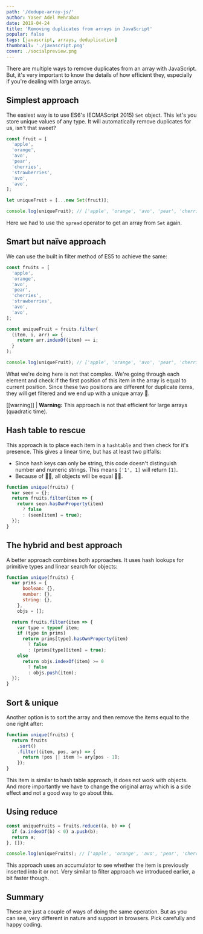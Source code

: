 ```yaml
---
path: '/dedupe-array-js/'
author: Yaser Adel Mehraban
date: 2019-04-24
title: 'Removing duplicates from arrays in JavaScript'
popular: false
tags: [javascript, arrays, deduplication]
thumbnail: './javascript.png'
cover: ./socialpreview.png
---
```


There are multiple ways to remove duplicates from an array with JavaScript. But, it's very important to know the details of how efficient they, especially if you're dealing with large arrays.

<!--more-->

## Simplest approach

The easiest way is to use ES6's (ECMAScript 2015) `Set` object. This let's you store unique values of any type. It will automatically remove duplicates for us, isn't that sweet?

```js
const fruit = [
  'apple',
  'orange',
  'avo',
  'pear',
  'cherries',
  'strawberries',
  'avo',
  'avo',
];

let uniqueFruit = [...new Set(fruit)];

console.log(uniqueFruit); // ['apple', 'orange', 'avo', 'pear', 'cherries', 'strawberries']
```

Here we had to use the `spread` operator to get an array from `Set` again.

## Smart but naïve approach

We can use the built in filter method of ES5 to achieve the same:

```js
const fruits = [
  'apple',
  'orange',
  'avo',
  'pear',
  'cherries',
  'strawberries',
  'avo',
  'avo',
];

const uniqueFruit = fruits.filter(
  (item, i, arr) => {
    return arr.indexOf(item) == i;
  }
);

console.log(uniqueFruit); // ['apple', 'orange', 'avo', 'pear', 'cherries', 'strawberries']
```

What we're doing here is not that complex. We're going through each element and check if the first position of this item in the array is equal to current position. Since these two positions are different for duplicate items, they will get filtered and we end up with a unique array 🤩.

[[warning]]
| **Warning:** This approach is not that efficient for large arrays (quadratic time).

## Hash table to rescue

This approach is to place each item in a `hashtable` and then check for it's presence. This gives a linear time, but has at least two pitfalls:

- Since hash keys can only be string, this code doesn't distinguish number and numeric strings. This means `['1', 1]` will return `[1]`.
- Because of ☝🏼, all objects will be equal 🤦‍♂️.

```js
function unique(fruits) {
  var seen = {};
  return fruits.filter(item => {
    return seen.hasOwnProperty(item)
      ? false
      : (seen[item] = true);
  });
}
```

## The hybrid and best approach

A better approach combines both approaches. It uses hash lookups for primitive types and linear search for objects:

```js
function unique(fruits) {
  var prims = {
      boolean: {},
      number: {},
      string: {},
    },
    objs = [];

  return fruits.filter(item => {
    var type = typeof item;
    if (type in prims)
      return prims[type].hasOwnProperty(item)
        ? false
        : (prims[type][item] = true);
    else
      return objs.indexOf(item) >= 0
        ? false
        : objs.push(item);
  });
}
```

## Sort & unique

Another option is to sort the array and then remove the items equal to the one right after:

```js
function unique(fruits) {
  return fruits
    .sort()
    .filter((item, pos, ary) => {
      return !pos || item != ary[pos - 1];
    });
}
```

This item is similar to hash table approach, it does not work with objects. And more importantly we have to change the original array which is a side effect and not a good way to go about this.

## Using reduce

```js
const uniqueFruits = fruits.reduce((a, b) => {
  if (a.indexOf(b) < 0) a.push(b);
  return a;
}, []);

console.log(uniqueFruits); // ['apple', 'orange', 'avo', 'pear', 'cherries', 'strawberries']
```

This approach uses an accumulator to see whether the item is previously inserted into it or not. Very similar to filter approach we introduced earlier, a bit faster though.

## Summary

These are just a couple of ways of doing the same operation. But as you can see, very different in nature and support in browsers. Pick carefully and happy coding.
